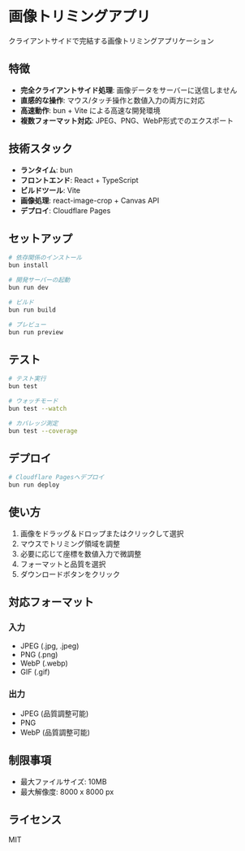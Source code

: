 # 画像トリミングアプリ

クライアントサイドで完結する画像トリミングアプリケーション

## 特徴

- **完全クライアントサイド処理**: 画像データをサーバーに送信しません
- **直感的な操作**: マウス/タッチ操作と数値入力の両方に対応
- **高速動作**: bun + Vite による高速な開発環境
- **複数フォーマット対応**: JPEG、PNG、WebP形式でのエクスポート

## 技術スタック

- **ランタイム**: bun
- **フロントエンド**: React + TypeScript
- **ビルドツール**: Vite
- **画像処理**: react-image-crop + Canvas API
- **デプロイ**: Cloudflare Pages

## セットアップ

```bash
# 依存関係のインストール
bun install

# 開発サーバーの起動
bun run dev

# ビルド
bun run build

# プレビュー
bun run preview
```

## テスト

```bash
# テスト実行
bun test

# ウォッチモード
bun test --watch

# カバレッジ測定
bun test --coverage
```

## デプロイ

```bash
# Cloudflare Pagesへデプロイ
bun run deploy
```

## 使い方

1. 画像をドラッグ＆ドロップまたはクリックして選択
2. マウスでトリミング領域を調整
3. 必要に応じて座標を数値入力で微調整
4. フォーマットと品質を選択
5. ダウンロードボタンをクリック

## 対応フォーマット

### 入力
- JPEG (.jpg, .jpeg)
- PNG (.png)
- WebP (.webp)
- GIF (.gif)

### 出力
- JPEG (品質調整可能)
- PNG
- WebP (品質調整可能)

## 制限事項

- 最大ファイルサイズ: 10MB
- 最大解像度: 8000 x 8000 px

## ライセンス

MIT
